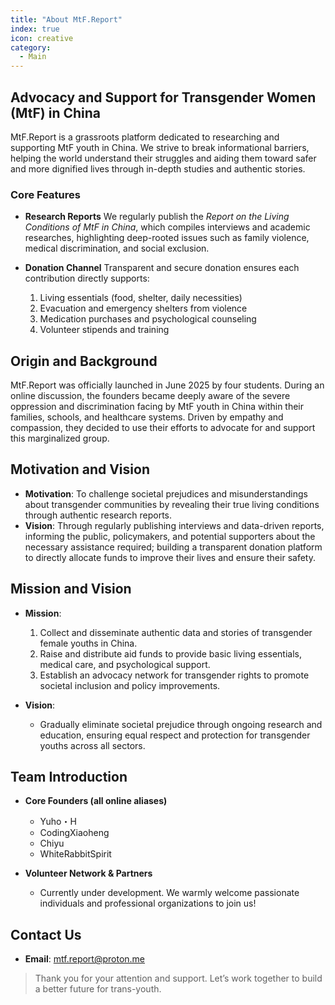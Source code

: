 ```yaml
---
title: "About MtF.Report"
index: true
icon: creative
category:
  - Main
---
```

## Advocacy and Support for Transgender Women (MtF) in China

MtF.Report is a grassroots platform dedicated to researching and supporting MtF youth in China. We strive to break informational barriers, helping the world understand their struggles and aiding them toward safer and more dignified lives through in-depth studies and authentic stories.

### Core Features

- **Research Reports**
  We regularly publish the *Report on the Living Conditions of MtF in China*, which compiles interviews and academic researches, highlighting deep-rooted issues such as family violence, medical discrimination, and social exclusion.

- **Donation Channel**
  Transparent and secure donation ensures each contribution directly supports:
  1. Living essentials (food, shelter, daily necessities)
  2. Evacuation and emergency shelters from violence
  3. Medication purchases and psychological counseling
  4. Volunteer stipends and training

## Origin and Background

MtF.Report was officially launched in June 2025 by four students. During an online discussion, the founders became deeply aware of the severe oppression and discrimination facing by MtF youth in China within their families, schools, and healthcare systems. Driven by empathy and compassion, they decided to use their efforts to advocate for and support this marginalized group.

## Motivation and Vision

- **Motivation**: To challenge societal prejudices and misunderstandings about transgender communities by revealing their true living conditions through authentic research reports.
- **Vision**: Through regularly publishing interviews and data-driven reports, informing the public, policymakers, and potential supporters about the necessary assistance required; building a transparent donation platform to directly allocate funds to improve their lives and ensure their safety.

## Mission and Vision

- **Mission**:

  1. Collect and disseminate authentic data and stories of transgender female youths in China.
  2. Raise and distribute aid funds to provide basic living essentials, medical care, and psychological support.
  3. Establish an advocacy network for transgender rights to promote societal inclusion and policy improvements.
- **Vision**:
  - Gradually eliminate societal prejudice through ongoing research and education, ensuring equal respect and protection for transgender youths across all sectors.

## Team Introduction

- **Core Founders (all online aliases)**

  - Yuho・H
  - CodingXiaoheng
  - Chiyu
  - WhiteRabbitSpirit

- **Volunteer Network & Partners**

  - Currently under development. We warmly welcome passionate individuals and professional organizations to join us!

## Contact Us

- **Email**: [mtf.report@proton.me](mailto:mtf.report@proton.me)

> Thank you for your attention and support. Let’s work together to build a better future for trans-youth.
